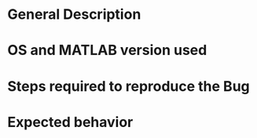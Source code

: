 # General Description

# OS and MATLAB version used

# Steps required to reproduce the Bug

# Expected behavior
